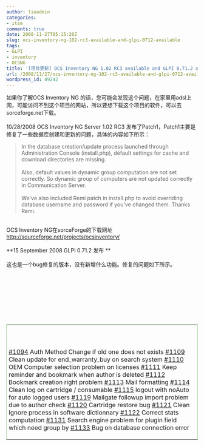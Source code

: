 ```yaml
---
author: liuadmin
categories:
- itsm
comments: true
date: 2008-11-27T05:15:26Z
slug: ocs-inventory-ng-102-rc3-available-and-glpi-0712-available
tags:
- GLPI
- inventory
- OCSNG
title: '[项目更新] OCS Inventory NG 1.02 RC3 available and GLPI 0.71.2 available'
url: /2008/11/27/ocs-inventory-ng-102-rc3-available-and-glpi-0712-available/
wordpress_id: 49242
---
```


如果你了解OCS Inventory NG 的话，您可能会发现这个问题，在家里用adsl上网，可能访问不到这个项目的网站，所以要想下载这个项目的软件，可以去sorceforge.net下载。<br /><br />10/28/2008 OCS Inventory NG Server 1.02 RC3 发布了Patch1，Patch1主要是修复了一些数据库创建和更新的问题，具体的内容如下所示：<br />

<blockquote>In the database creation/update process launched through Administration Console (install.php), défault settings for cache and download directories are missing.<br /><br />Also, default values in dynamic group computation are not set correctly. So dynamic group of computers are not updated correctly in Communication Server.<br /><br />We've also included Remi patch in install.php to avoid overriding database username and password if you've changed them. Thanks Remi.</blockquote>

<br />OCS Inventory NG在sorceForge的下载网址 http://sourceforge.net/projects/ocsinventory/<br /><br />**15 September 2008 GLPI 0.71.2 发布 **<br /><br />这也是一个bug修复的版本，没有新增什么功能。修复的问题如下所示。<br /><table border="0" ><br /><tbody ><br /><tr ><br /><tr ><br />
<td style="border: 1px dotted #27900d;padding: 5px" valign="top" ><br /><br />

[#1094](https://dev.indepnet.net/glpi/ticket/1094)
    Auth Method Change if old one does not exists
[#1109](https://dev.indepnet.net/glpi/ticket/1109)
    Clean update for end_warranty_buy on search system
[#1110](https://dev.indepnet.net/glpi/ticket/1110)
    OEM Computer selection problem on licenses
[#1111](https://dev.indepnet.net/glpi/ticket/1111)
    Keep reminder and bookmark when author is deleted
[#1112](https://dev.indepnet.net/glpi/ticket/1112)
    Bookmark creation right problem
[#1113](https://dev.indepnet.net/glpi/ticket/1113)
    Mail formatting
[#1114](https://dev.indepnet.net/glpi/ticket/1114)
    Clean log on cartridge / consumable
[#1115](https://dev.indepnet.net/glpi/ticket/1115)
    logout with noAuto for auto logged users
[#1119](https://dev.indepnet.net/glpi/ticket/1119)
    Mailgate followup import problem due to author check
[#1120](https://dev.indepnet.net/glpi/ticket/1120)
    Cartridge restore bug
[#1121](https://dev.indepnet.net/glpi/ticket/1121)
    Clean Ignore process in software dictionnary
[#1122](https://dev.indepnet.net/glpi/ticket/1122)
    Correct stats computation
[#1131](https://dev.indepnet.net/glpi/ticket/1131)
    Search engine problem for plugin field which need group by
[#1133](https://dev.indepnet.net/glpi/ticket/1133)
    Bug on database connection error
</td><br /></tr><br /></tr><br /></tbody></table><br />

<blockquote></blockquote>
